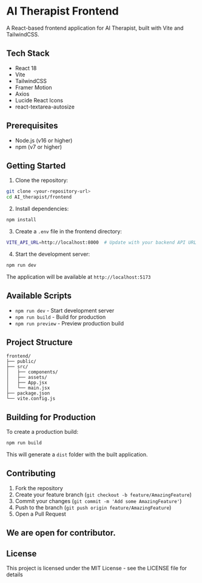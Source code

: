# AI Therapist Frontend

A React-based frontend application for AI Therapist, built with Vite and TailwindCSS.

## Tech Stack

- React 18
- Vite
- TailwindCSS
- Framer Motion
- Axios
- Lucide React Icons
- react-textarea-autosize


## Prerequisites

- Node.js (v16 or higher)
- npm (v7 or higher)

## Getting Started

1. Clone the repository:
```bash
git clone <your-repository-url>
cd AI_therapist/frontend
```

2. Install dependencies:
```bash
npm install
```

3. Create a `.env` file in the frontend directory:
```bash
VITE_API_URL=http://localhost:8000  # Update with your backend API URL
```

4. Start the development server:
```bash
npm run dev
```

The application will be available at `http://localhost:5173`

## Available Scripts

- `npm run dev` - Start development server
- `npm run build` - Build for production
- `npm run preview` - Preview production build

## Project Structure

```
frontend/
├── public/
├── src/
│   ├── components/
│   ├── assets/
│   ├── App.jsx
│   └── main.jsx
├── package.json
└── vite.config.js
```

## Building for Production

To create a production build:

```bash
npm run build
```

This will generate a `dist` folder with the built application.

## Contributing

1. Fork the repository
2. Create your feature branch (`git checkout -b feature/AmazingFeature`)
3. Commit your changes (`git commit -m 'Add some AmazingFeature'`)
4. Push to the branch (`git push origin feature/AmazingFeature`)
5. Open a Pull Request


## We are open for contributor.

## License

This project is licensed under the MIT License - see the LICENSE file for details
